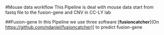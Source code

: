 #Mouse data workflow
This Pipeline is deal with mouse data start from fastq file to the fusion-gene and CNV in CC-LY lab

##Fusion-gene
In this Pipeline we use three software [**fusioncatcher**](On https://github.com/ndaniel/fusioncatcher)[ to predict fusion-gene
